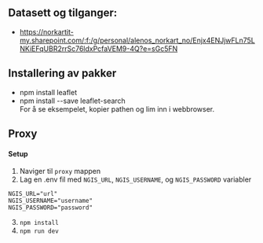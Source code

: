 ## Datasett og tilganger:

- https://norkartit-my.sharepoint.com/:f:/g/personal/alenos_norkart_no/Enjx4ENJjwFLn75LNKiEFqUBR2rrSc76ldxPcfaVEM9-4Q?e=sGc5FN

## Installering av pakker

- npm install leaflet
- npm install --save leaflet-search <br>
  For å se eksempelet, kopier pathen og lim inn i webbrowser.

## Proxy

#### Setup

1. Naviger til `proxy` mappen
2. Lag en .env fil med `NGIS_URL`, `NGIS_USERNAME`, og `NGIS_PASSWORD` variabler

```
NGIS_URL="url"
NGIS_USERNAME="username"
NGIS_PASSWORD="password"
```

3. `npm install`
4. `npm run dev`

